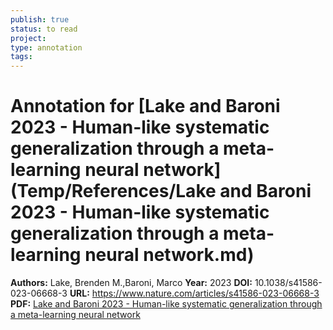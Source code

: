 ```yaml
---
publish: true
status: to read
project:
type: annotation
tags:
---
```

# Annotation for [Lake and Baroni 2023 - Human-like systematic generalization through a meta-learning neural network](Temp/References/Lake and Baroni 2023 - Human-like systematic generalization through a meta-learning neural network.md)

**Authors:** Lake, Brenden M.,Baroni, Marco
**Year:** 2023
**DOI:** 10.1038/s41586-023-06668-3
**URL:** https://www.nature.com/articles/s41586-023-06668-3
**PDF:** [Lake and Baroni 2023 - Human-like systematic generalization through a meta-learning neural network](Papers/PDFs/Lake%20and%20Baroni%202023%20-%20Human-like%20systematic%20generalization%20through%20a%20meta-learning%20neural%20network.pdf)

